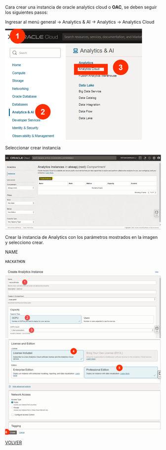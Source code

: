 
Cara crear una instancia de oracle analytics cloud o **OAC**, se deben seguir los siguientes pasos:

Ingresar al menú general -> Analytics & AI -> Analytics -> Analytics Cloud

<img src="opt/Pasted image 20230727043930.png" alt="oac">

Seleccionar crear instancia

<img src="opt/Pasted image 20230727043959.png" alt="crear">

Crear la instancia de Analytics con los parámetros mostrados en la imagen y selecciono crear.

NAME
```
HACKATHON
```

<img src="opt/oacsetup.png" alt="datos1">

<img src="opt/Pasted image 20230727044817.png" alt="datos2">





[VOLVER](README.md)

